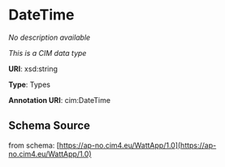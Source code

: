 # DateTime

_No description available_

*This is a CIM data type*

**URI**: xsd:string

**Type**: Types

**Annotation URI**: cim:DateTime

## Schema Source

from schema: [https://ap-no.cim4.eu/WattApp/1.0](https://ap-no.cim4.eu/WattApp/1.0)
